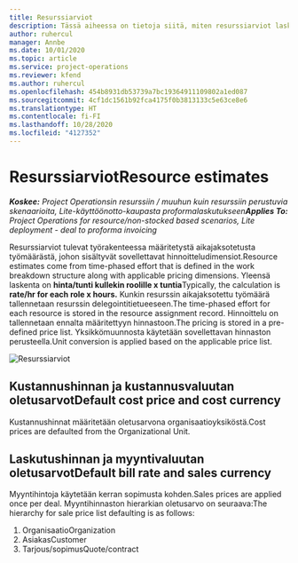 ```yaml
---
title: Resurssiarviot
description: Tässä aiheessa on tietoja siitä, miten resurssiarviot lasketaan Project Operationsissa.
author: ruhercul
manager: Annbe
ms.date: 10/01/2020
ms.topic: article
ms.service: project-operations
ms.reviewer: kfend
ms.author: ruhercul
ms.openlocfilehash: 454b8931db53739a7bc19364911109802a1ed087
ms.sourcegitcommit: 4cf1dc1561b92fca4175f0b3813133c5e63ce8e6
ms.translationtype: HT
ms.contentlocale: fi-FI
ms.lasthandoff: 10/28/2020
ms.locfileid: "4127352"
---
```

# <a name="resource-estimates"></a><span data-ttu-id="e1bd9-103">Resurssiarviot</span><span class="sxs-lookup"><span data-stu-id="e1bd9-103">Resource estimates</span></span>

<span data-ttu-id="e1bd9-104">_**Koskee:** Project Operationsin resurssiin / muuhun kuin resurssiin perustuvia skenaarioita, Lite-käyttöönotto-kaupasta proformalaskutukseen_</span><span class="sxs-lookup"><span data-stu-id="e1bd9-104">_**Applies To:** Project Operations for resource/non-stocked based scenarios, Lite deployment - deal to proforma invoicing_</span></span>

<span data-ttu-id="e1bd9-105">Resurssiarviot tulevat työrakenteessa määritetystä aikajaksotetusta työmäärästä, johon sisältyvät sovellettavat hinnoitteludimensiot.</span><span class="sxs-lookup"><span data-stu-id="e1bd9-105">Resource estimates come from time-phased effort that is defined in the work breakdown structure along with applicable pricing dimensions.</span></span> <span data-ttu-id="e1bd9-106">Yleensä laskenta on **hinta/tunti kullekin roolille x tuntia**</span><span class="sxs-lookup"><span data-stu-id="e1bd9-106">Typically, the calculation is **rate/hr for each role x hours.**</span></span> <span data-ttu-id="e1bd9-107">Kunkin resurssin aikajaksotettu työmäärä tallennetaan resurssin delegointitietueeseen.</span><span class="sxs-lookup"><span data-stu-id="e1bd9-107">The time-phased effort for each resource is stored in the resource assignment record.</span></span> <span data-ttu-id="e1bd9-108">Hinnoittelu on tallennetaan ennalta määritettyyn hinnastoon.</span><span class="sxs-lookup"><span data-stu-id="e1bd9-108">The pricing is stored in a pre-defined price list.</span></span> <span data-ttu-id="e1bd9-109">Yksikkömuunnosta käytetään sovellettavan hinnaston perusteella.</span><span class="sxs-lookup"><span data-stu-id="e1bd9-109">Unit conversion is applied based on the applicable price list.</span></span>

![Resurssiarviot](./media/navigation12.png)

## <a name="default-cost-price-and-cost-currency"></a><span data-ttu-id="e1bd9-111">Kustannushinnan ja kustannusvaluutan oletusarvot</span><span class="sxs-lookup"><span data-stu-id="e1bd9-111">Default cost price and cost currency</span></span>

<span data-ttu-id="e1bd9-112">Kustannushinnat määritetään oletusarvona organisaatioyksiköstä.</span><span class="sxs-lookup"><span data-stu-id="e1bd9-112">Cost prices are defaulted from the Organizational Unit.</span></span>

## <a name="default-bill-rate-and-sales-currency"></a><span data-ttu-id="e1bd9-113">Laskutushinnan ja myyntivaluutan oletusarvot</span><span class="sxs-lookup"><span data-stu-id="e1bd9-113">Default bill rate and sales currency</span></span>

<span data-ttu-id="e1bd9-114">Myyntihintoja käytetään kerran sopimusta kohden.</span><span class="sxs-lookup"><span data-stu-id="e1bd9-114">Sales prices are applied once per deal.</span></span> <span data-ttu-id="e1bd9-115">Myyntihinnaston hierarkian oletusarvo on seuraava:</span><span class="sxs-lookup"><span data-stu-id="e1bd9-115">The hierarchy for sale price list defaulting is as follows:</span></span>

1. <span data-ttu-id="e1bd9-116">Organisaatio</span><span class="sxs-lookup"><span data-stu-id="e1bd9-116">Organization</span></span>
2. <span data-ttu-id="e1bd9-117">Asiakas</span><span class="sxs-lookup"><span data-stu-id="e1bd9-117">Customer</span></span>
3. <span data-ttu-id="e1bd9-118">Tarjous/sopimus</span><span class="sxs-lookup"><span data-stu-id="e1bd9-118">Quote/contract</span></span>

